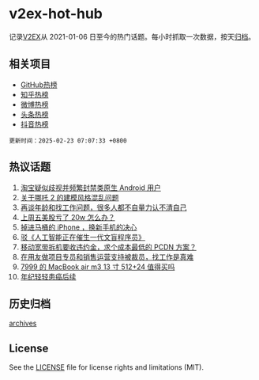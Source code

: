# v2ex-hot-hub

 记录[V2EX](https://www.v2ex.com/)从 2021-01-06 日至今的热门话题。每小时抓取一次数据，按天[归档](archives)。
 
 ## 相关项目

- [GitHub热榜](https://github.com/snaildev/github-hot-hub)
- [知乎热榜](https://github.com/snaildev/zhihu-hot-hub)
- [微博热榜](https://github.com/snaildev/weibo-hot-hub)
- [头条热榜](https://github.com/snaildev/toutiao-hot-hub)
- [抖音热榜](https://github.com/snaildev/douyin-hot-hub)


 `更新时间：2025-02-23 07:07:33 +0800`

## 热议话题

1. [淘宝疑似歧视并频繁封禁类原生 Android 用户](https://www.v2ex.com/t/1113414)
1. [关于哪吒 2 的建模风格混乱问题](https://www.v2ex.com/t/1113422)
1. [再谈年龄和找工作问题，很多人都不自量力认不清自己](https://www.v2ex.com/t/1113426)
1. [上周五美股亏了 20w 怎么办？](https://www.v2ex.com/t/1113510)
1. [掉进马桶的 iPhone ，换新手机的决心](https://www.v2ex.com/t/1113441)
1. [驳《人工智能正在催生一代文盲程序员》](https://www.v2ex.com/t/1113431)
1. [移动宽带拆机要收违约金，求个成本最低的 PCDN 方案？](https://www.v2ex.com/t/1113412)
1. [在用友做项目专员和销售运营支持被裁员，找工作是真难](https://www.v2ex.com/t/1113421)
1. [7999 的 MacBook air m3 13 寸 512+24 值得买吗](https://www.v2ex.com/t/1113424)
1. [年纪轻轻患癌后续](https://www.v2ex.com/t/1113521)

## 历史归档

[archives](archives)

## License

See the [LICENSE](LICENSE) file for license rights and limitations (MIT).
